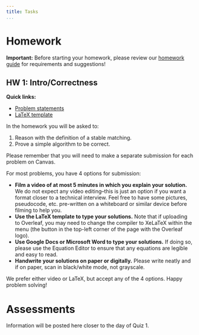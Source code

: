 ```yaml
---
title: Tasks
...
```


# Homework

**Important:** Before starting your homework, please review our [homework guide](./guides.html#guide-to-homework) for requirements and suggestions!

## HW 1: Intro/<wbr>Correctness

**Quick links:**

- [Problem statements]()
- [LaTeX template]()

In the homework you will be asked to:

1. Reason with the definition of a stable matching.
1. Prove a simple algorithm to be correct.

Please remember that you will need to make a separate submission for each problem on Canvas. 

For most problems, you have 4 options for submission:

- **Film a video of at most 5 minutes in which you explain your solution.** We do not expect any video editing&ndash;this is just an option if you want a format closer to a technical interview. Feel free to have some pictures, pseudocode, etc. pre-written on a whiteboard or similar device before filming to help you.
- **Use the LaTeX template to type your solutions.** Note that if uploading to Overleaf, you may need to change the compiler to XeLaTeX within the menu (the button in the top-left corner of the page with the Overleaf logo).
- **Use Google Docs or Microsoft Word to type your solutions.** If doing so, please use the Equation Editor to ensure that any equations are legible and easy to read.
- **Handwrite your solutions on paper or digitally.** Please write neatly and if on paper, scan in black/white mode, not grayscale.

We prefer either video or LaTeX, but accept any of the 4 options. Happy problem solving!


# Assessments
Information will be posted here closer to the day of Quiz 1.

<!-- Your midterm exam will be at 6:00pm-7:30pm on Wednesday February 19 in [Bagly 131](https://www.washington.edu/maps/#!/BAG) in lieue of a normal class meeting.

You will be permitted 1 letter-sized page, front and back, of notes to reference for the exam. You are welcome to construct that independently or in groups. You may type it or hand-write it. Besides this one page, the exam will otherwise be closed resources (i.e. no textbook, electronics, neighbors, etc.). The exam will additionally have some information provided for you (see what will be included by looking at the practice exam below). It's wortwhile to keep in mind what we include there when designing your personal notes sheet.


The midterm will cover all material from the beginning of the quarter through Dynamic Programming (i.e. everything through Homework 5). This includes all of:

- Stable Matching
- Graph Algorithms and aymptotic analysis
- Greedy Algorithms
- Divide and Conquer Algorithms
- Dynamic Programming Algorithms.

To give you a sense for what to expect, here are some practice exams for you:

- [practice exam 1](files/exams/practice-midterm-1.pdf) ([solutions](files/exams/practice-midterm-1-solutions.pdf))
- [practice exam 2](files/exams/practice-midterm-2.pdf) ([solutions](files/exams/practice-midterm-2-solutions.pdf))

We will additionally have a review session at 4:30pm on Tuesday February 18 in Bagly 131 (i.e. the exam room). During that review session we will discuss practice exam 1. There will be additional review in your regular section on 2/13. Office hours are also certainly a resource for preparing for the exam (Nathan will hold some on Tuesday 2/18 since 2/17 is a holiday). -->

<!-- ## Final
Your final exam will occur at 2:30pm on Monday March 17. Because the course scheduled into the final exam block after ours does not have a final exam, you will have until 5:20pm to take the exam. Again, if you have anticipated conflicts with this time, please let Prof. Brunelle.

You will be permitted 1 letter-sized page, front and back, of notes to reference for the exam. You are welcome to construct that independently or in groups. You may type it or hand-write it. Besides this one page, the exam will otherwise be closed resources (i.e. no textbook, electronics, neighbors, etc.). The exam will additionally have some information provided for you (see what will be included by looking at the practice exam below). It's wortwhile to keep in mind what we include there when designing your personal notes sheet.

The exam is cumulative, and so may include any topic from the entire quarter. In particular, this means all midterm content as well as:

- Max flow, min cut, and applications thereof
- Linear Programming
- NP Completeness

Expect the exam to contain roughly 8 short answer questions and roughly 4 long-form questions (the exact numbers will depend on the diffucly level of the specific questions selected). We have provided a sample exam below. Note that this sample exam is actually slightly longer than the actual final will be (it has 10 short answer and 6 long-form questions). We provided more questions in the practice in order to demonstrate a broader variety of questions you might see on the actual exam.

[practice final](files/exams/practice-final.pdf) ([solutions](files/exams/practice-final-solutions.pdf))

We will discuss this practice exam during a review session on Friday 3/14 4:30pm-6:30pm in CSE2 room G20. -->
